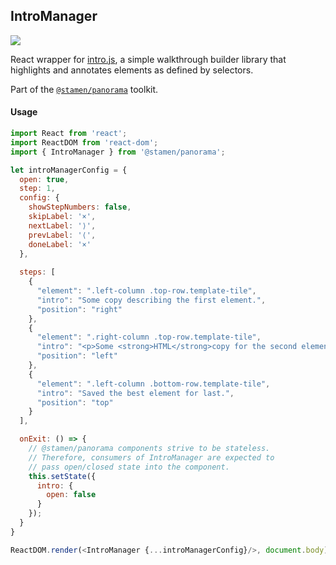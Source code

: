 ## IntroManager

<img src='https://cloud.githubusercontent.com/assets/1127259/11770141/742b39c4-a1ac-11e5-914f-9dc2966158ed.png'>

React wrapper for [intro.js](https://usablica.github.io/intro.js/), a simple walkthrough builder library that highlights and annotates elements as defined by selectors.

Part of the [`@stamen/panorama`](https://www.npmjs.com/package/@stamen/panorama) toolkit.

#### Usage
```js
import React from 'react';
import ReactDOM from 'react-dom';
import { IntroManager } from '@stamen/panorama';

let introManagerConfig = {
  open: true,
  step: 1,
  config: {
    showStepNumbers: false,
    skipLabel: '×',
    nextLabel: '⟩',
    prevLabel: '⟨',
    doneLabel: '×'
  },
  
  steps: [
    {
      "element": ".left-column .top-row.template-tile",
      "intro": "Some copy describing the first element.",
      "position": "right"
    },
    {
      "element": ".right-column .top-row.template-tile",
      "intro": "<p>Some <strong>HTML</strong>copy for the second element.</p>",
      "position": "left"
    },
    {
      "element": ".left-column .bottom-row.template-tile",
      "intro": "Saved the best element for last.",
      "position": "top"
    }
  ],

  onExit: () => {
    // @stamen/panorama components strive to be stateless.
    // Therefore, consumers of IntroManager are expected to
    // pass open/closed state into the component.
    this.setState({
      intro: {
        open: false
      }
    });
  }
}

ReactDOM.render(<IntroManager {...introManagerConfig}/>, document.body);
```
